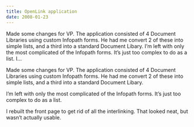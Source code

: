```yaml
---
title: OpenLink application
date: 2008-01-23
---
```


Made some changes for VP. The application consisted of 4 Document Libraries using custom Infopath forms. He had me convert 2 of these into simple lists, and a third into a standard Document Libary. I’m left with only the most complicated of the Infopath forms. It’s just too complex to do as a list. I…


<!-- end -->


Made some changes for VP.  The application consisted of 4 Document  Libraries using custom Infopath forms.  He had me convert 2 of these into simple  lists, and a third into a standard Document Libary.
 
I’m left with only the most complicated of the Infopath forms.  It’s just  too complex to do as a list.
 
I rebuilt the front page to get rid of all the interlinking.  That looked  neat, but wasn’t actually usable.  


